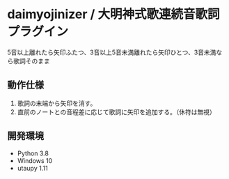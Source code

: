 # daimyojinizer / 大明神式歌連続音歌詞プラグイン
5音以上離れたら矢印ふたつ、3音以上5音未満離れたら矢印ひとつ、3音未満なら歌詞そのまま

## 動作仕様
1. 歌詞の末端から矢印を消す。
2. 直前のノートとの音程差に応じて歌詞に矢印を追加する。（休符は無視） 

## 開発環境
- Python 3.8
- Windows 10
- utaupy 1.11
